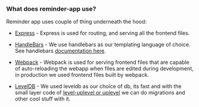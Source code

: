 ### What does reminder-app use?

Reminder app uses couple of thing underneath the hood:
  * [Express](https://expressjs.com) - Express is used for routing,
  and serving all the frontend files.

  * [HandleBars](https://github.com/ericf/express-handlebars) - We use handlebars
  as our templating language of choice. See handlebars [documentation here](https:handlebarsjs.com).

  * [Webpack](https://webpack.js.org) - Webpack is used for serving frontend files that are capable of
  auto-reloading the webapp when files are edited during development, in production we used frontend files
  built by webpack.

  * [LevelDB](https://github.com/level/level) - We used leveldb as our choice of db, its fast and
  with the small layer code of [level-uplevel or uplevel](https://github.com/priyankp10/level-uplevel) we can do
  migrations and other cool stuff with it.
